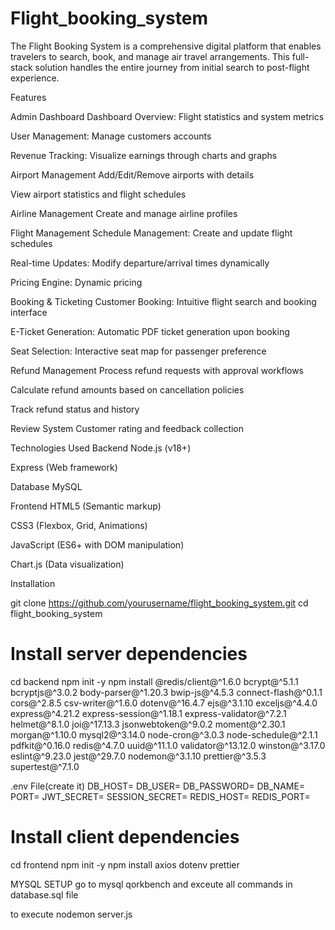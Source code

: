 # Flight_booking_system
The Flight Booking System is a comprehensive digital platform that enables travelers to search, book, and manage air travel arrangements. This full-stack solution handles the entire journey from initial search to post-flight experience.

Features

Admin Dashboard
Dashboard Overview: Flight statistics and system metrics

User Management: Manage customers accounts

Revenue Tracking: Visualize earnings through charts and graphs

Airport Management
Add/Edit/Remove airports with details 

View airport statistics and flight schedules



Airline Management
Create and manage airline profiles 

Flight Management
Schedule Management: Create and update flight schedules

Real-time Updates: Modify departure/arrival times dynamically

Pricing Engine: Dynamic pricing 

Booking & Ticketing
Customer Booking: Intuitive flight search and booking interface

E-Ticket Generation: Automatic PDF ticket generation upon booking

Seat Selection: Interactive seat map for passenger preference

Refund Management
Process refund requests with approval workflows

Calculate refund amounts based on cancellation policies

Track refund status and history

Review System
Customer rating and feedback collection


Technologies Used
Backend
Node.js (v18+)

Express (Web framework)

Database
MySQL 

Frontend
HTML5 (Semantic markup)

CSS3 (Flexbox, Grid, Animations)

JavaScript (ES6+ with DOM manipulation)

Chart.js (Data visualization)



Installation

git clone https://github.com/yourusername/flight_booking_system.git
cd flight_booking_system


# Install server dependencies
cd backend
npm init -y
npm install @redis/client@^1.6.0 bcrypt@^5.1.1 bcryptjs@^3.0.2 body-parser@^1.20.3 bwip-js@^4.5.3 connect-flash@^0.1.1 cors@^2.8.5 csv-writer@^1.6.0 dotenv@^16.4.7 ejs@^3.1.10 exceljs@^4.4.0 express@^4.21.2 express-session@^1.18.1 express-validator@^7.2.1 helmet@^8.1.0 joi@^17.13.3 jsonwebtoken@^9.0.2 moment@^2.30.1 morgan@^1.10.0 mysql2@^3.14.0 node-cron@^3.0.3 node-schedule@^2.1.1 pdfkit@^0.16.0 redis@^4.7.0 uuid@^11.1.0 validator@^13.12.0 winston@^3.17.0 eslint@^9.23.0 jest@^29.7.0 nodemon@^3.1.10 prettier@^3.5.3 supertest@^7.1.0


.env File(create it)
DB_HOST=
DB_USER=
DB_PASSWORD=
DB_NAME=
PORT=
JWT_SECRET=
SESSION_SECRET=
REDIS_HOST=
REDIS_PORT=

# Install client dependencies
cd frontend
npm init -y
npm install axios dotenv prettier







MYSQL SETUP
go to mysql qorkbench and exceute all commands in database.sql file 




to execute 
nodemon server.js

